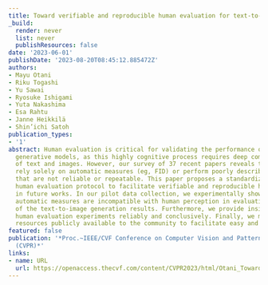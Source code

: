 ```yaml
---
title: Toward verifiable and reproducible human evaluation for text-to-image generation
_build:
  render: never
  list: never
  publishResources: false
date: '2023-06-01'
publishDate: '2023-08-20T08:45:12.885472Z'
authors:
- Mayu Otani
- Riku Togashi
- Yu Sawai
- Ryosuke Ishigami
- Yuta Nakashima
- Esa Rahtu
- Janne Heikkilä
- Shin’ichi Satoh
publication_types:
- '1'
abstract: Human evaluation is critical for validating the performance of text-to-image
  generative models, as this highly cognitive process requires deep comprehension
  of text and images. However, our survey of 37 recent papers reveals that many works
  rely solely on automatic measures (eg, FID) or perform poorly described human evaluations
  that are not reliable or repeatable. This paper proposes a standardized and well-defined
  human evaluation protocol to facilitate verifiable and reproducible human evaluation
  in future works. In our pilot data collection, we experimentally show that the current
  automatic measures are incompatible with human perception in evaluating the performance
  of the text-to-image generation results. Furthermore, we provide insights for designing
  human evaluation experiments reliably and conclusively. Finally, we make several
  resources publicly available to the community to facilitate easy and fast implementations.
featured: false
publication: '*Proc.~IEEE/CVF Conference on Computer Vision and Pattern Recognition
  (CVPR)*'
links:
- name: URL
  url: https://openaccess.thecvf.com/content/CVPR2023/html/Otani_Toward_Verifiable_and_Reproducible_Human_Evaluation_for_Text-to-Image_Generation_CVPR_2023_paper.html
---
```


